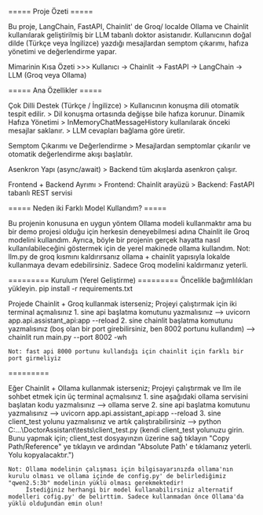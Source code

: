 ===== Proje Özeti =====

Bu proje, LangChain, FastAPI, Chainlit' de Groq/ localde Ollama ve Chainlit kullanılarak geliştirilmiş bir LLM tabanlı doktor asistanıdır.
Kullanıcının doğal dilde (Türkçe veya İngilizce) yazdığı mesajlardan semptom çıkarımı, hafıza yönetimi ve değerlendirme yapar.


Mimarinin Kısa Özeti
    >>> Kullanıcı → Chainlit → FastAPI → LangChain → LLM (Groq veya Ollama)

===== Ana Özellikler =====

Çok Dilli Destek (Türkçe / İngilizce)
    > Kullanıcının konuşma dili otomatik tespit edilir.
    > Dil konuşma ortasında değişse bile hafıza korunur.
Dinamik Hafıza Yönetimi
    > InMemoryChatMessageHistory kullanılarak önceki mesajlar saklanır.
    > LLM cevapları bağlama göre üretir.

Semptom Çıkarımı ve Değerlendirme
    > Mesajlardan semptomlar çıkarılır ve otomatik değerlendirme akışı başlatılır.

Asenkron Yapı (async/await)
    > Backend tüm akışlarda asenkron çalışır.

Frontend + Backend Ayrımı
    > Frontend: Chainlit arayüzü
    > Backend: FastAPI tabanlı REST servisi


===== Neden iki Farklı Model Kullandım? =====

Bu projenin konusuna en uygun yöntem Ollama modeli kullanmaktır ama bu bir demo projesi olduğu için herkesin deneyebilmesi adına Chainlit ile Groq modelini kullandım.
Ayrıca, böyle bir projenin gerçek hayatta nasıl kullanılabileceğini göstermek için de yerel makinede ollama kullandım.
Not: llm.py de groq kısmını kaldırırsanız ollama + chainlit yapısıyla lokalde kullanmaya devam edebilirsiniz. Sadece Groq modelini kaldırmanız yeterli.


========= Kurulum (Yerel Geliştirme) =========
Öncelikle bağımlılıkları yükleyin.
    pip install -r requirements.txt

Projede Chainlit + Groq kullanmak isterseniz;
    Projeyi çalıştırmak için iki terminal açmalısınız
        1. sine api başlatma komutunu yazmalısınız
        --> uvicorn app.api.assistant_api:app --reload
        2. sine chainlit başlatma komutunu yazmalısınız (boş olan bir port girebilirsiniz, ben 8002 portunu kullandım)
        --> chainlit run main.py --port 8002 -wh

    Not: fast api 8000 portunu kullandığı için chainlit için farklı bir port girmeliyiz

=========

Eğer Chainlit + Ollama kullanmak isterseniz;
    Projeyi çalıştırmak ve llm ile sohbet etmek için üç terminal açmalısınız
        1. sine aşağıdaki ollama servisini başlatan kodu yazmalısınız
        --> ollama serve
        2. sine api başlatma komutunu yazmalısınız
        --> uvicorn app.api.assistant_api:app --reload
        3. sine client_test yolunu yazmalısınız ve artık çalıştırabilirsiniz
        --> python C:\...\DoctorAssistant\tests\client_test.py  (kendi client_test yolunuzu girin. Bunu yapmak için;
        client_test dosyayınzın üzerine sağ tıklayın "Copy Path/Reference" ye tıklayın ve ardından "Absolute Path' e tıklamanız yeterli. Yolu kopyalacaktır.")

    Not: Ollama modelinin çalışması için bilgisayarınızda ollama'nın kurulu olması ve ollama içinde de config.py' de belirlediğimiz "qwen2.5:3b" modelinin yüklü olması gerekmektedir!
         İstediğiniz herhangi bir model kullanabilirsiniz alternatif modelleri cofig.py' de belirttim. Sadece kullanmadan önce Ollama'da yüklü olduğundan emin olun!
